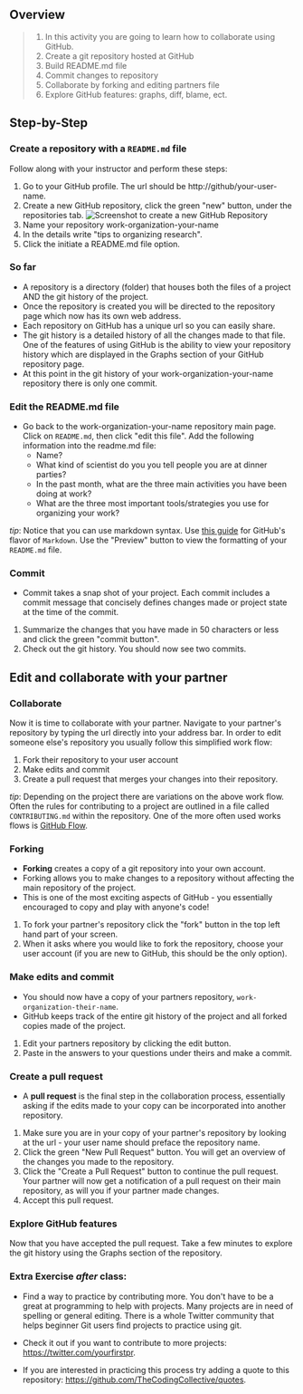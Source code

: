 
## Overview
> 1. In this activity you are going to learn how to collaborate using GitHub. 
> 1. Create a git repository hosted at GitHub
> 1. Build README.md file
> 1. Commit changes to repository
> 1. Collaborate by forking and editing partners file
> 1. Explore GitHub features: graphs, diff, blame, ect.


## Step-by-Step
### Create a repository with a `README.md` file
Follow along with your instructor and perform these steps:
1. Go to your GitHub profile. The url should be http://github/your-user-name.
2. Create a new GitHub repository, click the green "new" button, under the repositories tab.
![Screenshot to create a new GitHub Repository](/carpentries-rr-vc/assets/img/rr-vc-2-1.png)
3. Name your repository work-organization-your-name
4. In the details write "tips to organizing research".
5. Click the initiate a README.md file option.

### So far
- A repository is a directory (folder) that houses both the files of a project AND the git history of the project.
- Once the repository is created you will be directed to the repository page which now has its own web address.
- Each repository on GitHub has a unique url so you can easily share.
- The git history is a detailed history of all the changes made to that file. One of the features of using GitHub is the ability to view your repository history which are displayed in the Graphs section of your GitHub repository page.
- At this point in the git history of your work-organization-your-name repository there is only one commit.

### Edit the README.md file
- Go back to the work-organization-your-name repository main page. Click on `README.md`, then click "edit this file". Add the following information into the readme.md file:
  - Name?
  - What kind of scientist do you you tell people you are at dinner parties?
  - In the past month, what are the three main activities you have been doing at work?
  - What are the three most important tools/strategies you use for organizing your work?
  
*tip*: Notice that you can use markdown syntax. Use [this guide](https://help.github.com/articles/getting-started-with-writing-and-formatting-on-github/) for GitHub's flavor of `Markdown`. Use the "Preview" button to view the formatting of your `README.md` file.

### Commit
- Commit takes a snap shot of your project. Each commit includes a commit message that concisely defines changes made or project state at the time of the commit.

1. Summarize the changes that you have made in 50 characters or less and click the green "commit button".
1. Check out the git history. You should now see two commits.

## Edit and collaborate with your partner
### Collaborate
Now it is time to collaborate with your partner. Navigate to your partner's repository by typing the url directly into your address bar. In order to edit someone else's repository you usually follow this simplified work flow:
1. Fork their repository to your user account
1. Make edits and commit
1. Create a pull request that merges your changes into their repository.

_tip_: Depending on the project there are variations on the above work flow. Often the rules for contributing to a project are outlined in a file called `CONTRIBUTING.md` within the repository. One of the more often used works flows is [GitHub Flow](https://guides.github.com/introduction/flow/).

### Forking
- **Forking** creates a copy of a git repository into your own account.
- Forking allows you to make changes to a repository without affecting the main repository of the project.
- This is one of the most exciting aspects of GitHub - you essentially encouraged to copy and play with anyone's code!

1. To fork your partner's repository click the "fork" button in the top left hand part of your screen.
1. When it asks where you would like to fork the repository, choose your user account (if you are new to GitHub, this should be the only option).

### Make edits and commit
- You should now have a copy of your partners repository, `work-organization-their-name`.
- GitHub keeps track of the entire git history of the project and all forked copies made of the project.

1. Edit your partners repository by clicking the edit button.
1. Paste in the answers to your questions under theirs and make a commit.

### Create a pull request
- A **pull request** is the final step in the collaboration process, essentially asking if the edits made to your copy can be incorporated into another repository.

1. Make sure you are in your copy of your partner's repository by looking at the url - your user name should preface the repository name.
1. Click the green "New Pull Request" button. You will get an overview of the changes you made to the repository.
1. Click the "Create a Pull Request" button to continue the pull request. Your partner will now get a notification of a pull request on their main repository, as will you if your partner made changes.
1. Accept this pull request.

### Explore GitHub features
Now that you have accepted the pull request. Take a few minutes to explore the git history using the Graphs section of the repository.

### Extra Exercise *after* class:

- Find a way to practice by contributing more. You don't have to be a great at programming to help with projects. Many projects are in need of spelling or general editing. There is a whole Twitter community that helps beginner Git users find projects to practice using git.

- Check it out if you want to contribute to more projects: https://twitter.com/yourfirstpr.

- If you are interested in practicing this process try adding a quote to this repository: https://github.com/TheCodingCollective/quotes.

